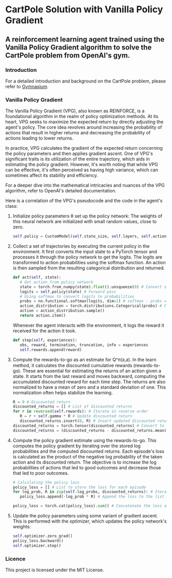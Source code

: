 # CartPole Solution with Vanilla Policy Gradient
## A reinforcement learning agent trained using the Vanilla Policy Gradient algorithm to solve the CartPole problem from OpenAI's gym.
### Introduction
For a detailed introduction and background on the CartPole problem, please refer to [Gymnasium](https://gymnasium.farama.org/environments/classic_control/cart_pole/).
### Vanilla Policy Gradient
The Vanilla Policy Gradient (VPG), also known as REINFORCE, is a foundational algorithm in the realm of policy optimization methods. At its heart, VPG seeks to maximize the expected return by directly adjusting the agent's policy. The core idea revolves around increasing the probability of actions that result in higher returns and decreasing the probability of actions leading to lower returns.

In practice, VPG calculates the gradient of the expected return concerning the policy parameters and then applies gradient ascent. One of VPG's significant traits is its utilization of the entire trajectory, which aids in estimating the policy gradient. However, it's worth noting that while VPG can be effective, it's often perceived as having high variance, which can sometimes affect its stability and efficiency.

For a deeper dive into the mathematical intricacies and nuances of the VPG algorithm, refer to OpenAI's detailed documentation.

Here is a correlation of the VPG's pseudocode and the code in the agent's class:
1. Initialize policy parameters θ
   set up the policy network: The weights of this neural network are initialized with small random values, close to zero.
   ``` python
   self.policy = CustomModel(self.state_size, self.layers, self.action_size)
   ```
2. Collect a set of trajectories by executing the current policy in the environment. It first converts the input state to a PyTorch tensor and processes it through the policy network to get the logits.
    The logits are transformed to action probabilities using the softmax function.
    An action is then sampled from the resulting categorical distribution and returned.
   ``` python
   def act(self, state):
      # Get action from policy network
      state = torch.from_numpy(state).float().unsqueeze(0) # Convert state to tensor
      logits = self.policy(state) # Forward pass
      # Using softmax to convert logits to probabilities
      probs = nn.functional.softmax(logits, dim=1) # softmax : probs = exp(logits) / sum(exp(logits))
      action_distribution = torch.distributions.Categorical(probs) # Categorical distribution : https://pytorch.org/docs/stable/distributions.html#torch.distributions.categorical.Categorical
      action = action_distribution.sample()
      return action.item()
   ```
   Whenever the agent interacts with the environment, it logs the reward it received for the action it took.
   ``` python
   def step(self, experiences):
      obs, reward, termination, truncation, info = experiences
      self.rewards.append(reward)
   ```
3. Compute the rewards-to-go as an estimate for Q^π(𝑠,𝑎).
   In the learn method, it calculates the discounted cumulative rewards (rewards-to-go). These are essential for estimating the returns of an action given a state. It starts from the last reward and moves backward, computing the accumulated discounted reward for each time step. The returns are also normalized to have a mean of zero and a standard deviation of one. This normalization often helps stabilize the learning.
   ``` python
   R = 0 # Discounted return
   discounted_returns = [] # List of discounted returns
   for r in reversed(self.rewards): # Iterate in reverse order
      R = r + self.gamma * R # Update discounted return
      discounted_returns.insert(0, R) # Insert updated discounted return to the front
   discounted_returns = torch.tensor(discounted_returns) # Convert to tensor
   discounted_returns = (discounted_returns - discounted_returns.mean()) / (discounted_returns.std() + 1e-5) # Normalize discounted returns
   ```
4. Compute the policy gradient estimate using the rewards-to-go. This computes the policy gradient by iterating over the stored log probabilities and the computed discounted returns. Each episode's loss is calculated as the product of the negative log probability of the taken action and its discounted return. The objective is to increase the log probabilities of actions that led to good outcomes and decrease those that led to poor outcomes.
   ``` python
   # Calculating the policy loss
   policy_loss = [] # List to store the loss for each episode
   for log_prob, R in zip(self.log_probs, discounted_returns): # Iterate over the log probs and discounted returns
      policy_loss.append(-log_prob * R) # Append the loss to the list

   policy_loss = torch.cat(policy_loss).sum() # Concatenate the loss and sum them up
   ```   
5. Update the policy parameters using some variant of gradient ascent. This is performed with the optimizer, which updates the policy network's weights:
   ``` python
   self.optimizer.zero_grad()
   policy_loss.backward()
   self.optimizer.step()
   ```   

### Licence
This project is licensed under the MIT License.
